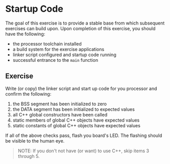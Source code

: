 # Startup Code

The goal of this exercise is to provide a stable base from which subsequent
exercises can build upon. Upon completion of this exercise, you should have the
following:

- the processor toolchain installed
- a build system for the exercise applications
- linker script configured and startup code running
- successful entrance to the `main` function

## Exercise

Write (or copy) the linker script and start up code for you processor and confirm
the following:

1. the BSS segment has been initialized to zero
2. the DATA segment has been initialized to expected values
3. all C++ global constructors have been called
4. static members of global C++ objects have expected values
5. static constants of global C++ objects have expected values

If all of the above checks pass, flash you board's LED. The flashing should be
visible to the human eye.

> NOTE: If you don't not have (or want) to use C++, skip items 3 through 5.
